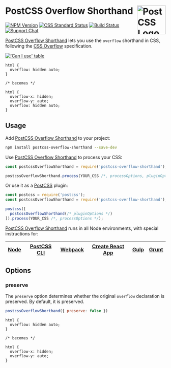 # PostCSS Overflow Shorthand [<img src="https://postcss.github.io/postcss/logo.svg" alt="PostCSS Logo" width="90" height="90" align="right">][postcss]

[![NPM Version][npm-img]][npm-url]
[![CSS Standard Status][css-img]][css-url]
[![Build Status][cli-img]][cli-url]
[![Support Chat][git-img]][git-url]

[PostCSS Overflow Shorthand] lets you use the `overflow` shorthand in CSS,
following the [CSS Overflow] specification.

[!['Can I use' table](https://caniuse.bitsofco.de/image/css-overflow.png)](https://caniuse.com/#feat=css-overflow)

```pcss
html {
  overflow: hidden auto;
}

/* becomes */

html {
  overflow-x: hidden;
  overflow-y: auto;
  overflow: hidden auto;
}
```

## Usage

Add [PostCSS Overflow Shorthand] to your project:

```bash
npm install postcss-overflow-shorthand --save-dev
```

Use [PostCSS Overflow Shorthand] to process your CSS:

```js
const postcssOverflowShorthand = require('postcss-overflow-shorthand');

postcssOverflowShorthand.process(YOUR_CSS /*, processOptions, pluginOptions */);
```

Or use it as a [PostCSS] plugin:

```js
const postcss = require('postcss');
const postcssOverflowShorthand = require('postcss-overflow-shorthand');

postcss([
  postcssOverflowShorthand(/* pluginOptions */)
]).process(YOUR_CSS /*, processOptions */);
```

[PostCSS Overflow Shorthand] runs in all Node environments, with special
instructions for:

| [Node](INSTALL.md#node) | [PostCSS CLI](INSTALL.md#postcss-cli) | [Webpack](INSTALL.md#webpack) | [Create React App](INSTALL.md#create-react-app) | [Gulp](INSTALL.md#gulp) | [Grunt](INSTALL.md#grunt) |
| --- | --- | --- | --- | --- | --- |

## Options

### preserve

The `preserve` option determines whether the original `overflow` declaration is
preserved. By default, it is preserved.

```js
postcssOverflowShorthand({ preserve: false })
```

```pcss
html {
  overflow: hidden auto;
}

/* becomes */

html {
  overflow-x: hidden;
  overflow-y: auto;
}
```

[cli-img]: https://img.shields.io/travis/jonathantneal/postcss-overflow-shorthand.svg
[cli-url]: https://travis-ci.org/jonathantneal/postcss-overflow-shorthand
[css-img]: https://cssdb.org/badge/overflow-property.svg
[css-url]: https://cssdb.org/#overflow-property
[git-img]: https://img.shields.io/badge/support-chat-blue.svg
[git-url]: https://gitter.im/postcss/postcss
[npm-img]: https://img.shields.io/npm/v/postcss-overflow-shorthand.svg
[npm-url]: https://www.npmjs.com/package/postcss-overflow-shorthand

[CSS Overflow]: https://drafts.csswg.org/css-overflow/#propdef-overflow
[Gulp PostCSS]: https://github.com/postcss/gulp-postcss
[Grunt PostCSS]: https://github.com/nDmitry/grunt-postcss
[PostCSS]: https://github.com/postcss/postcss
[PostCSS Loader]: https://github.com/postcss/postcss-loader
[PostCSS Overflow Shorthand]: https://github.com/jonathantneal/postcss-overflow-shorthand
